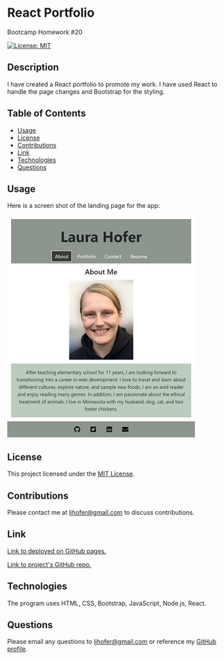 # React Portfolio
Bootcamp Homework #20

[![License: MIT](https://img.shields.io/badge/License-MIT-yellow.svg)](https://opensource.org/licenses/MIT)


## Description 
I have created a React portfolio to promote my work. I have used React to handle the page changes and Bootstrap for the styling. 
    
## Table of Contents

- [Usage](#usage)
- [License](#license)
- [Contributions](#contributions)
- [Link](#link) 
- [Technologies](#technologies)
- [Questions](#questions)

## Usage
Here is a screen shot of the landing page for the app:

![Screen shot of landing page](./src/images/screenshot.png)

## License
This project licensed under the [MIT License](https://opensource.org/licenses/MIT).

## Contributions
Please contact me at <ljhofer@gmail.com> to discuss contributions.

## Link
[Link to deployed on GitHub pages.](https://ljhofer.github.io/20-react-portfolio/)

[Link to project's GitHub repo.](https://github.com/ljhofer/20-react-portfolio)

## Technologies
The program uses HTML, CSS, Bootstrap, JavaScript, Node.js, React.

## Questions
Please email any questions to <ljhofer@gmail.com> or reference my [GitHub profile](https://github.com/ljhofer). 